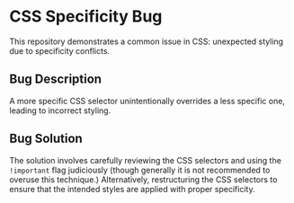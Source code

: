 # CSS Specificity Bug

This repository demonstrates a common issue in CSS: unexpected styling due to specificity conflicts.

## Bug Description

A more specific CSS selector unintentionally overrides a less specific one, leading to incorrect styling.

## Bug Solution

The solution involves carefully reviewing the CSS selectors and using the `!important` flag judiciously (though generally it is not recommended to overuse this technique.)  Alternatively, restructuring the CSS selectors to ensure that the intended styles are applied with proper specificity.